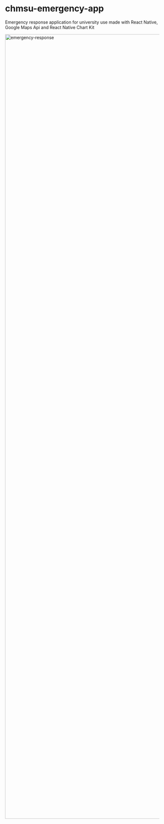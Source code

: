 # chmsu-emergency-app
Emergency response application for university use made with React Native, Google Maps Api and React Native Chart Kit

<img width="2556" alt="emergency-response" src="https://github.com/itsstphn/chmsu-emergency-app/assets/40314715/0f1a0862-25fe-40bd-a20a-799311011a4d">

